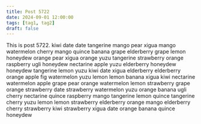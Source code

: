 ```yaml
---
title: Post 5722
date: 2024-09-01 12:00:00
tags: [tag1, tag2]
draft: false
---
```

This is post 5722.
kiwi
date
date
tangerine
mango
pear
xigua
mango
watermelon
cherry
mango
quince
banana
grape
elderberry
grape
lemon
honeydew
orange
pear
xigua
orange
yuzu
tangerine
strawberry
orange
raspberry
ugli
honeydew
nectarine
apple
yuzu
elderberry
honeydew
honeydew
tangerine
lemon
yuzu
kiwi
date
xigua
elderberry
elderberry
orange
apple
fig
watermelon
yuzu
lemon
lemon
banana
xigua
kiwi
nectarine
watermelon
apple
grape
pear
orange
watermelon
lemon
strawberry
grape
orange
strawberry
date
strawberry
watermelon
yuzu
orange
banana
ugli
cherry
nectarine
quince
raspberry
mango
tangerine
lemon
quince
tangerine
cherry
yuzu
lemon
lemon
strawberry
elderberry
orange
mango
elderberry
cherry
strawberry
kiwi
strawberry
xigua
date
orange
banana
quince
honeydew
